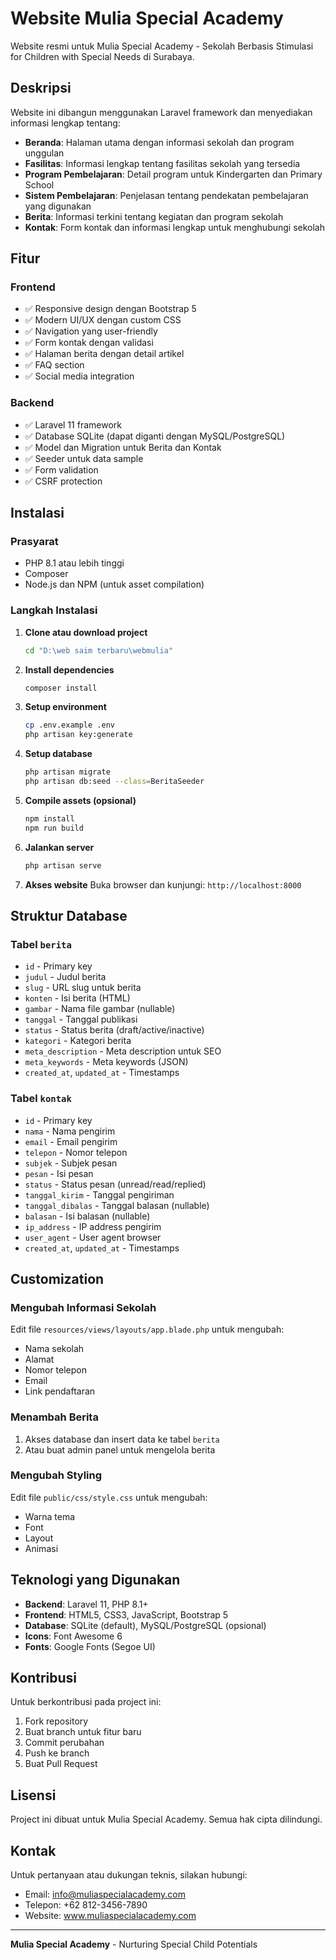 # Website Mulia Special Academy

Website resmi untuk Mulia Special Academy - Sekolah Berbasis Stimulasi for Children with Special Needs di Surabaya.

## Deskripsi

Website ini dibangun menggunakan Laravel framework dan menyediakan informasi lengkap tentang:

- **Beranda**: Halaman utama dengan informasi sekolah dan program unggulan
- **Fasilitas**: Informasi lengkap tentang fasilitas sekolah yang tersedia
- **Program Pembelajaran**: Detail program untuk Kindergarten dan Primary School
- **Sistem Pembelajaran**: Penjelasan tentang pendekatan pembelajaran yang digunakan
- **Berita**: Informasi terkini tentang kegiatan dan program sekolah
- **Kontak**: Form kontak dan informasi lengkap untuk menghubungi sekolah

## Fitur

### Frontend
- ✅ Responsive design dengan Bootstrap 5
- ✅ Modern UI/UX dengan custom CSS
- ✅ Navigation yang user-friendly
- ✅ Form kontak dengan validasi
- ✅ Halaman berita dengan detail artikel
- ✅ FAQ section
- ✅ Social media integration

### Backend
- ✅ Laravel 11 framework
- ✅ Database SQLite (dapat diganti dengan MySQL/PostgreSQL)
- ✅ Model dan Migration untuk Berita dan Kontak
- ✅ Seeder untuk data sample
- ✅ Form validation
- ✅ CSRF protection

## Instalasi

### Prasyarat
- PHP 8.1 atau lebih tinggi
- Composer
- Node.js dan NPM (untuk asset compilation)

### Langkah Instalasi

1. **Clone atau download project**
   ```bash
   cd "D:\web saim terbaru\webmulia"
   ```

2. **Install dependencies**
   ```bash
   composer install
   ```

3. **Setup environment**
   ```bash
   cp .env.example .env
   php artisan key:generate
   ```

4. **Setup database**
   ```bash
   php artisan migrate
   php artisan db:seed --class=BeritaSeeder
   ```

5. **Compile assets (opsional)**
   ```bash
   npm install
   npm run build
   ```

6. **Jalankan server**
   ```bash
   php artisan serve
   ```

7. **Akses website**
   Buka browser dan kunjungi: `http://localhost:8000`

## Struktur Database

### Tabel `berita`
- `id` - Primary key
- `judul` - Judul berita
- `slug` - URL slug untuk berita
- `konten` - Isi berita (HTML)
- `gambar` - Nama file gambar (nullable)
- `tanggal` - Tanggal publikasi
- `status` - Status berita (draft/active/inactive)
- `kategori` - Kategori berita
- `meta_description` - Meta description untuk SEO
- `meta_keywords` - Meta keywords (JSON)
- `created_at`, `updated_at` - Timestamps

### Tabel `kontak`
- `id` - Primary key
- `nama` - Nama pengirim
- `email` - Email pengirim
- `telepon` - Nomor telepon
- `subjek` - Subjek pesan
- `pesan` - Isi pesan
- `status` - Status pesan (unread/read/replied)
- `tanggal_kirim` - Tanggal pengiriman
- `tanggal_dibalas` - Tanggal balasan (nullable)
- `balasan` - Isi balasan (nullable)
- `ip_address` - IP address pengirim
- `user_agent` - User agent browser
- `created_at`, `updated_at` - Timestamps

## Customization

### Mengubah Informasi Sekolah
Edit file `resources/views/layouts/app.blade.php` untuk mengubah:
- Nama sekolah
- Alamat
- Nomor telepon
- Email
- Link pendaftaran

### Menambah Berita
1. Akses database dan insert data ke tabel `berita`
2. Atau buat admin panel untuk mengelola berita

### Mengubah Styling
Edit file `public/css/style.css` untuk mengubah:
- Warna tema
- Font
- Layout
- Animasi

## Teknologi yang Digunakan

- **Backend**: Laravel 11, PHP 8.1+
- **Frontend**: HTML5, CSS3, JavaScript, Bootstrap 5
- **Database**: SQLite (default), MySQL/PostgreSQL (opsional)
- **Icons**: Font Awesome 6
- **Fonts**: Google Fonts (Segoe UI)

## Kontribusi

Untuk berkontribusi pada project ini:
1. Fork repository
2. Buat branch untuk fitur baru
3. Commit perubahan
4. Push ke branch
5. Buat Pull Request

## Lisensi

Project ini dibuat untuk Mulia Special Academy. Semua hak cipta dilindungi.

## Kontak

Untuk pertanyaan atau dukungan teknis, silakan hubungi:
- Email: info@muliaspecialacademy.com
- Telepon: +62 812-3456-7890
- Website: www.muliaspecialacademy.com

---

**Mulia Special Academy** - Nurturing Special Child Potentials